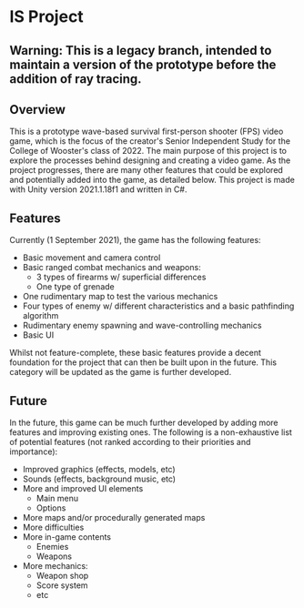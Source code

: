# IS Project

## Warning: This is a legacy branch, intended to maintain a version of the prototype before the addition of ray tracing. 

## Overview
This is a prototype wave-based survival first-person shooter (FPS) video game, which is the focus of the creator's Senior Independent Study for the College of Wooster's class of 2022. The main purpose of this project is to explore the processes behind designing and creating a video game. As the project progresses, there are many other features that could be explored and potentially added into the game, as detailed below. This project is made with Unity version 2021.1.18f1 and written in C#.

## Features
Currently (1 September 2021), the game has the following features:
- Basic movement and camera control
- Basic ranged combat mechanics and weapons:
  * 3 types of firearms w/ superficial differences
  * One type of grenade
- One rudimentary map to test the various mechanics 
- Four types of enemy w/ different characteristics and a basic pathfinding algorithm
- Rudimentary enemy spawning and wave-controlling mechanics
- Basic UI

Whilst not feature-complete, these basic features provide a decent foundation for the project that can then be built upon in the future. This category will be updated as the game is further developed.

## Future
In the future, this game can be much further developed by adding more features and improving existing ones. The following is a non-exhaustive list of potential features (not ranked according to their priorities and importance):
- Improved graphics (effects, models, etc)
- Sounds (effects, background music, etc)
- More and improved UI elements
  * Main menu
  * Options
- More maps and/or procedurally generated maps
- More difficulties
- More in-game contents
  * Enemies
  * Weapons
- More mechanics:
  * Weapon shop
  * Score system
  * etc
